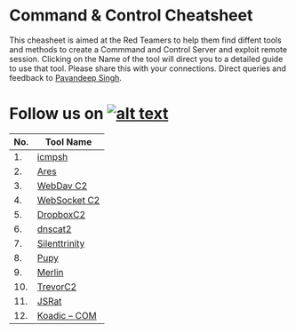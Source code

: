 # Command & Control Cheatsheet

This cheasheet is aimed at the Red Teamers to help them find diffent tools and methods to create a Commmand and Control Server and exploit remote session. Clicking on the Name of the tool will direct you to a detailed guide to use that tool. Please share this with your connections. Direct queries and feedback to [Pavandeep Singh](https://www.linkedin.com/in/pavan2318).

[1.1]: http://i.imgur.com/tXSoThF.png
[1]: http://www.twitter.com/rajchandel
# Follow us on [![alt text][1.1]][1]


|No.|Tool Name|
|-------|----------------|
|1.|[icmpsh](https://www.hackingarticles.in/command-and-control-tunnelling-via-icmp/)|
|2.|[Ares](https://www.hackingarticles.in/command-control-ares/)|
|3.|[WebDav C2](https://www.hackingarticles.in/command-control-webdav-c2/)|
|4.|[WebSocket C2](https://www.hackingarticles.in/command-control-websocketc2/)|
|5.|[DropboxC2](https://www.hackingarticles.in/command-and-control-with-dropboxc2/)|
|6.|[dnscat2](https://www.hackingarticles.in/dnscat2-command-and-control-over-the-dns/)|
|7.|[Silenttrinity](https://www.hackingarticles.in/command-control-silenttrinity-post-exploitation-agent/)|
|8.|[Pupy](https://www.hackingarticles.in/command-control-tool-pupy/)|
|9.|[Merlin](https://www.hackingarticles.in/command-and-control-guide-to-merlin/)|
|10.|[TrevorC2](https://www.hackingarticles.in/trevorc2-command-and-control/)|
|11.|[JSRat](https://www.hackingarticles.in/command-and-control-with-http-shell-using-jsrat/)|
|12.|[Koadic – COM](https://www.hackingarticles.in/koadic-com-command-control-framework/)|

